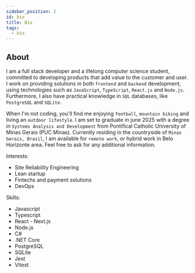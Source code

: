 ```yaml
---
sidebar_position: 2
id: bio
title: Bio
tags:
  - bio
---
```


## About

I am a full stack developer and a lifelong computer science student, committed to developing products that add value to the customer and user. I work on providing solutions in both `frontend` and `backend` development, using technologies such as `JavaScript`, `TypeScript`, `React.js` and `Node.js`. Furthermore, I also have practical knowledge in `SQL` databases, like `PostgreSQL` and `SQLite`. 

When I'm not coding, you'll find me enjoying `football`, `mountain biking` and living an `outdoor lifestyle`. I am set to graduate in june 2025 with a degree in `Systems Analysis and Development` from Pontifical Catholic University of Minas Gerais (PUC Minas). Currently residing in the countryside of `Minas Gerais, Brazil`, I am available for `remote work`, or hybrid work in Belo Horizonte area. Feel free to ask for any additional information.

Interests:
- Site Reliability Engineering
- Lean startup
- Fintechs and payment solutions
- DevOps

Skills:
- Javascript
- Typescript
- React - Next.js
- Node.js
- C#
- .NET Core
- PostgreSQL
- SQLite
- Jest
- Vitest